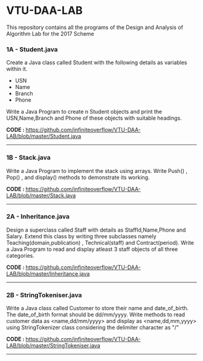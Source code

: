 # VTU-DAA-LAB
This repository contains all the programs of the Design and Analysis of Algorithm Lab for the 2017 Scheme


### 1A - Student.java
Create a Java class called Student with the following details as variables within it.
- USN
- Name
- Branch
- Phone

Write a Java Program to create n Student objects and print the USN,Name,Branch and Phone of these objects with suitable headings.

<b>CODE : </b>https://github.com/infiniteoverflow/VTU-DAA-LAB/blob/master/Student.java

<hr>

### 1B - Stack.java
Write a Java Program to implement the stack using arrays. Write Push() , Pop() , and display() methods to demonstrate its working.

<b>CODE : </b>https://github.com/infiniteoverflow/VTU-DAA-LAB/blob/master/Stack.java

<hr>

### 2A - Inheritance.java
Design a superclass called Staff with details as StaffId,Name,Phone and Salary. Extend this class by writing three subclasses namely Teaching(domain,publication) , Technical(staff) and Contract(period). Write a Java Program to read and display atleast 3 staff objects of all three categories.

<b>CODE : </b>https://github.com/infiniteoverflow/VTU-DAA-LAB/blob/master/Inheritance.java

<hr>

### 2B - StringTokeniser.java
Write a Java class called Customer to store their name and date_of_birth. The date_of_birth format should be dd/mm/yyyy. Write methods to read customer data as <name,dd/mm/yyyy> and display as <name,dd,mm,yyyy> using StringTokenizer class considering the delimiter character as "/"

<b>CODE : </b>https://github.com/infiniteoverflow/VTU-DAA-LAB/blob/master/StringTokeniser.java

<hr>
